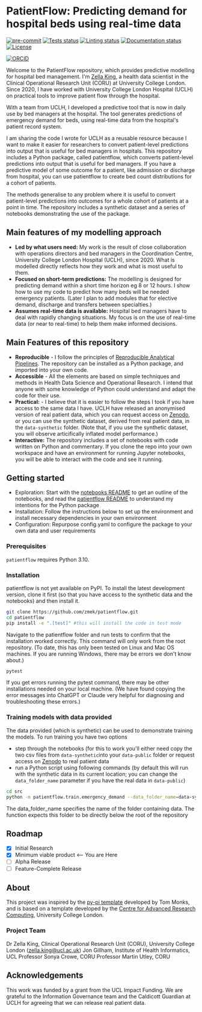 # PatientFlow: Predicting demand for hospital beds using real-time data

[![pre-commit](https://img.shields.io/badge/pre--commit-enabled-brightgreen?logo=pre-commit&logoColor=white)](https://github.com/pre-commit/pre-commit)
[![Tests status][tests-badge]][tests-link]
[![Linting status][linting-badge]][linting-link]
[![Documentation status][documentation-badge]][documentation-link]
[![License][license-badge]](./LICENSE.md)

<!--
[![PyPI version][pypi-version]][pypi-link]
[![Conda-Forge][conda-badge]][conda-link]
[![PyPI platforms][pypi-platforms]][pypi-link]
-->

<!-- prettier-ignore-start -->
[tests-badge]:              https://github.com/zmek/patientflow/actions/workflows/tests.yml/badge.svg
[tests-link]:               https://github.com/zmek/patientflow/actions/workflows/tests.yml
[linting-badge]:            https://github.com/zmek/patientflow/actions/workflows/linting.yml/badge.svg
[linting-link]:             https://github.com/zmek/patientflow/actions/workflows/linting.yml
[documentation-badge]:      https://github.com/zmek/patientflow/actions/workflows/docs.yml/badge.svg
[documentation-link]:       https://github.com/zmek/patientflow/actions/workflows/docs.yml
[conda-badge]:              https://img.shields.io/conda/vn/conda-forge/patientflow
[conda-link]:               https://github.com/conda-forge/patientflow-feedstock
[license-badge]:            https://img.shields.io/badge/License-MIT-yellow.svg
[![ORCID](https://img.shields.io/badge/ORCID-0000--0001--7389--1527-green.svg)](https://orcid.org/0000-0001-7389-1527)

<!-- [pypi-link]:                https://pypi.org/project/patientflow/
[pypi-platforms]:           https://img.shields.io/pypi/pyversions/patientflow
[pypi-version]:             https://img.shields.io/pypi/v/patientflow -->
<!-- prettier-ignore-end -->

Welcome to the PatientFlow repository, which provides predictive modelling for hospital bed management. I'm [Zella King](https://github.com/zmek/), a health data scientist in the Clinical Operational Research Unit (CORU) at University College London. Since 2020, I have worked with University College London Hospital (UCLH) on practical tools to improve patient flow through the hospital.

With a team from UCLH, I developed a predictive tool that is now in daily use by bed managers at the hospital. The tool generates predictions of emergency demand for beds, using real-time data from the hospital's patient record system.

I am sharing the code I wrote for UCLH as a reusable resource because I want to make it easier for researchers to convert patient-level predictions into output that is useful for bed managers in hospitals. This repository includes a Python package, called patientflow, which converts patient-level predictions into output that is useful for bed managers. If you have a predictive model of some outcome for a patient, like admission or discharge from hospital, you can use patientflow to create bed count distributions for a cohort of patients.

The methods generalise to any problem where it is useful to convert patient-level predictions into outcomes for a whole cohort of patients at a point in time. The repository includes a synthetic dataset and a series of notebooks demonstrating the use of the package.

## Main features of my modelling approach

- **Led by what users need:** My work is the result of close collaboration with operations directors and bed managers in the Coordination Centre, University College London Hospital (UCLH), since 2020. What is modelled directly reflects how they work and what is most useful to them.
- **Focused on short-term predictions:** The modelling is designed for predicting demand within a short time horizon eg 8 or 12 hours. I show how to use my code to predict how many beds will be needed emergency patients. (Later I plan to add modules that for elective demand, discharge and transfers between specialties.)
- **Assumes real-time data is available:** Hospital bed managers have to deal with rapidly changing situations. My focus is on the use of real-time data (or near to real-time) to help them make informed decisions.

## Main Features of this repository

- **Reproducible** - I follow the principles of [Reproducible Analytical Pipelines](https://analysisfunction.civilservice.gov.uk/support/reproducible-analytical-pipelines/). The repository can be installed as a Python package, and imported into your own code.
- **Accessible** - All the elements are based on simple techniques and methods in Health Data Science and Operational Research. I intend that anyone with some knowledge of Python could understand and adapt the code for their use.
- **Practical:** - I believe that it is easier to follow the steps I took if you have access to the same data I have. UCLH have released an anonymised version of real patient data, which you can request access on [Zenodo](https://zenodo.org/records/14866057), or you can use the synthetic dataset, derived from real patient data, in the `data-synthetic` folder. (Note that, if you use the synthetic dataset, you will observe articifically inflated model performance.)
- **Interactive:** The repository includes a set of notebooks with code written on Python and commentary. If you clone the repo into your own workspace and have an environment for running Jupyter notebooks, you will be able to interact with the code and see it running.

## Getting started

- Exploration: Start with the [notebooks README](notebooks/README.md) to get an outline of the notebooks, and read the [patientflow README](src/patientflow/README.md) to understand my intentions for the Python package
- Installation: Follow the instructions below to set up the environment and install necessary dependencies in your own environment
- Configuration: Repurpose config.yaml to configure the package to your own data and user requirements

### Prerequisites

`patientflow` requires Python 3.10.

### Installation

patientflow is not yet available on PyPI. To install the latest development version, clone it first (so that you have access to the synthetic data and the notebooks) and then install it.

```sh
git clone https://github.com/zmek/patientflow.git
cd patientflow
pip install -e ".[test]" #this will install the code in test mode

```

Navigate to the patientflow folder and run tests to confirm that the installation worked correctly. This command will only work from the root repository. (To date, this has only been tested on Linux and Mac OS machines. If you are running Windows, there may be errors we don't know about.)

```sh
pytest
```

If you get errors running the pytest command, there may be other installations needed on your local machine. (We have found copying the error messages into ChatGPT or Claude very helpful for diagnosing and troubleshooting these errors.)

### Training models with data provided

The data provided (which is synthetic) can be used to demonstrate training the models. To run training you have two options

- step through the notebooks (for this to work you'll either need copy the two csv files from `data-synthetic`into your `data-public` folder or request access on [Zenodo](https://zenodo.org/records/14866057) to real patient data
- run a Python script using following commands (by default this will run with the synthetic data in its current location; you can change the `data_folder_name` parameter if you have the real data in `data-public`)

```sh
cd src
python -m patientflow.train.emergency_demand --data_folder_name=data-synthetic
```

The data_folder_name specifies the name of the folder containing data. The function expects this folder to be directly below the root of the repository

## Roadmap

- [x] Initial Research
- [x] Minimum viable product <-- You are Here
- [ ] Alpha Release
- [ ] Feature-Complete Release

## About

This project was inspired by the [py-pi template](https://github.com/health-data-science-OR/pypi-template) developed by Tom Monks, and is based on a template developed by the
[Centre for Advanced Research Computing](https://ucl.ac.uk/arc), University College London.

### Project Team

Dr Zella King, Clinical Operational Research Unit (CORU), University College London ([zella.king@ucl.ac.uk](mailto:zella.king@ucl.ac.uk))
Jon Gillham, Institute of Health Informatics, UCL
Professor Sonya Crowe, CORU
Professor Martin Utley, CORU

## Acknowledgements

This work was funded by a grant from the UCL Impact Funding. We are grateful to the Information Governance team and the Caldicott Guardian at UCLH for agreeing that we can release real patient data.
